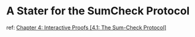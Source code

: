 # A Stater for the SumCheck Protocol

ref: [Chapter 4: Interactive Proofs \[4.1: The Sum-Check Protocol\]](https://people.cs.georgetown.edu/jthaler/ProofsArgsAndZK.pdf)